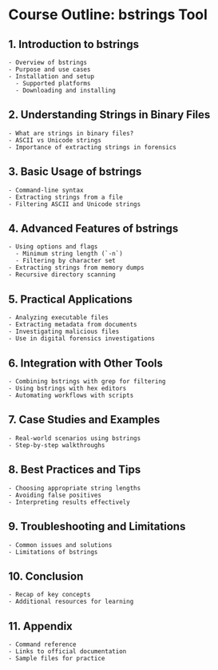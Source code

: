 # Course Outline: bstrings Tool  

## 1. Introduction to bstrings  
    - Overview of bstrings  
    - Purpose and use cases  
    - Installation and setup  
      - Supported platforms  
      - Downloading and installing  

## 2. Understanding Strings in Binary Files  
    - What are strings in binary files?  
    - ASCII vs Unicode strings  
    - Importance of extracting strings in forensics  

## 3. Basic Usage of bstrings  
    - Command-line syntax  
    - Extracting strings from a file  
    - Filtering ASCII and Unicode strings  

## 4. Advanced Features of bstrings  
    - Using options and flags  
      - Minimum string length (`-n`)  
      - Filtering by character set  
    - Extracting strings from memory dumps  
    - Recursive directory scanning  

## 5. Practical Applications  
    - Analyzing executable files  
    - Extracting metadata from documents  
    - Investigating malicious files  
    - Use in digital forensics investigations  

## 6. Integration with Other Tools  
    - Combining bstrings with grep for filtering  
    - Using bstrings with hex editors  
    - Automating workflows with scripts  

## 7. Case Studies and Examples  
    - Real-world scenarios using bstrings  
    - Step-by-step walkthroughs  

## 8. Best Practices and Tips  
    - Choosing appropriate string lengths  
    - Avoiding false positives  
    - Interpreting results effectively  

## 9. Troubleshooting and Limitations  
    - Common issues and solutions  
    - Limitations of bstrings  

## 10. Conclusion  
    - Recap of key concepts  
    - Additional resources for learning  

## 11. Appendix  
    - Command reference  
    - Links to official documentation  
    - Sample files for practice  
